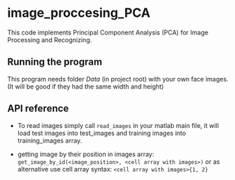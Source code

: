 # image_proccesing_PCA
This code implements Principal Component Analysis (PCA) for Image Processing and Recognizing.

## Running the program

This program needs folder _Data_ (in project root) with your own face images. (It will be good if they had the same width and height)

## API reference

* To read images simply call ```read_images``` in your matlab main file, it will load test images into test_images and training images into training_images array.

* getting image by their position in images array:
    ```get_image_by_id(<image_position>, <cell array with images>)```
    or as alternative use cell array syntax: 
    ```<cell array with images>{1, 2}``` 